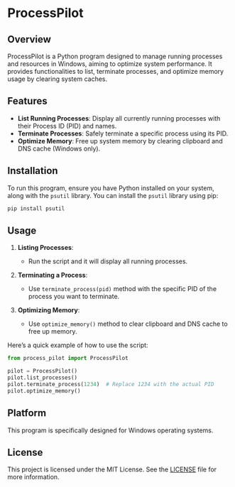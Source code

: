 # ProcessPilot

## Overview

ProcessPilot is a Python program designed to manage running processes and resources in Windows, aiming to optimize system performance. It provides functionalities to list, terminate processes, and optimize memory usage by clearing system caches.

## Features

- **List Running Processes**: Display all currently running processes with their Process ID (PID) and names.
- **Terminate Processes**: Safely terminate a specific process using its PID.
- **Optimize Memory**: Free up system memory by clearing clipboard and DNS cache (Windows only).

## Installation

To run this program, ensure you have Python installed on your system, along with the `psutil` library. You can install the `psutil` library using pip:

```bash
pip install psutil
```

## Usage

1. **Listing Processes**: 
   - Run the script and it will display all running processes.
   
2. **Terminating a Process**:
   - Use `terminate_process(pid)` method with the specific PID of the process you want to terminate.
   
3. **Optimizing Memory**:
   - Use `optimize_memory()` method to clear clipboard and DNS cache to free up memory.

Here’s a quick example of how to use the script:

```python
from process_pilot import ProcessPilot

pilot = ProcessPilot()
pilot.list_processes()
pilot.terminate_process(1234)  # Replace 1234 with the actual PID
pilot.optimize_memory()
```

## Platform

This program is specifically designed for Windows operating systems.

## License

This project is licensed under the MIT License. See the [LICENSE](LICENSE) file for more information.